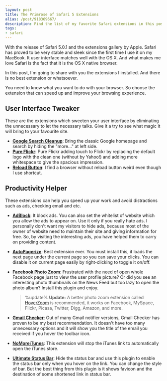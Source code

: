 ```yaml
---
layout: post
title: The Primrose of Safari 5 Extensions
alias: /post/918369667/
description: Find the list of my favorite Safari extensions in this post.
tags:
- safari
---
```


With the release of Safari 5.0.1 and the extensions gallery by Apple. Safari has proved to be very stable and sleek since the first time I use it on my MacBook. It user interface matches well with the OS X. And what makes me love Safari is the fact that it is the OS X native browser.

In this post, I'm going to share with you the extensions I installed. And there is no best extension or whatsoever.

<!--more-->

You need to know what you want to do with your browser. So choose the extension that can speed up and improve your browsing experience.

## User Interface Tweaker
These are the extensions which sweeten your user interface by eliminating the unnecessary to let the necessary talks. Give it a try to see what magic it will bring to your favourite site.

- [**Google Search Cleanup**][1]: Bring the classic Google homepage and search by hiding the "more…" at left side.
- [**Pure Flickr**][11]: Pure Flickr adding touch to Flickr by replacing the default logo with the clean one (without by Yahoo!) and adding more whitespace to give the spacious impression.
- [**Reload Button**][3]: I find a browser without reload button weird even though I use shortcut.

## Productivity Helper
These extensions can help you speed up your work and avoid distractions such as ads, checking email and etc.

- [**AdBlock**][5]: It block ads. You can also set the whitelist of website which you allow the ads to appear on. Use it only if you really hate ads. I personally don't want my visitors to hide ads, because most of the owner of website need to maintain their site and giving information for free. So, by visiting the interesting ads, you have helped them to carry on providing content.
- [**AutoPagerize**][6]: Best extension ever. You must install this, it loads the next page under the current page so you can save your clicks. You can disable it on current page easily by right-clicking to toggle it on/off.
- [**Facebook Photo Zoom**][7]: Frustrated with the need of open whole Facebook page just to view the user profile picture? Or did you see an interesting photo thumbnails on the News Feed but too lazy to open the photo album? Install this plugin and enjoy.

	> %update%
	> **Update:** A better photo zoom extension called [HoverZoom][12] is recommended, it works on Facebook, MySpace, Flickr, Picasa, Twitter, Digg, Amazon, and more.

- [**Gmail Checker**][8]: Out of many Gmail notifier versions, Gmail Checker has proven to be my best recommendation. It doesn't have too many unnecessary options and it will show you the title of the email you received if you hover the toolbar icon.
- [**NoMoreiTunes**][9]: This extension will stop the iTunes link to automatically open the iTunes store.
- [**Ultimate Status Bar**][10]: Hide the status bar and use this plugin to enable the status bar only when you hover on the link. You can change the style of bar. But the best thing from this plugin is it shows favicon and the destination of some shortened link in status bar.

[1]: http://sites.google.com/site/mfrelink/ "GoogleSearchCleanup - Google Sites"
[2]: https://langui.sh/safari-extensions/ "Safari Extensions | langui.sh"
[3]: http://siracusafamily.org/safari/extensions/ "Safari Reload Button"
[5]: http://safariadblock.com/ "AdBlock"
[6]: http://autopagerize.net/ "AutoPagerize"
[7]: http://www.regisgaughan.com/fbphotozoom/ "FB Photo Zoom - Regis Gaughan"
[8]: https://github.com/vicvicvic/Gmail-Checker "vicvicvic/Gmail-Checker · GitHub"
[9]: http://nomoreitunes.einserver.de/ "NoMoreiTunes Safari Extension"
[10]: http://ultimatestatusbar.com/ "Home - Ultimate Status Bar: Safari Extension"
[11]: http://nadesign.net/safari/ "Na&#39;Design | Safari Extensions"
[12]: http://sidetree.com/extensions.html "Side Tree Software - Safari 5 Extensions"